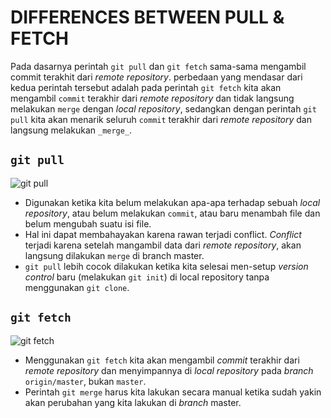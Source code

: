 #  DIFFERENCES BETWEEN PULL & FETCH

Pada dasarnya perintah `git pull` dan `git fetch` sama-sama mengambil commit terakhit dari _remote repository_. perbedaan yang mendasar dari kedua perintah tersebut adalah pada perintah `git fetch` kita akan mengambil `commit` terakhir dari _remote repository_ dan tidak langsung melakukan `merge` dengan _local repository_, sedangkan dengan perintah `git pull` kita akan menarik seluruh `commit` terakhir dari _remote repository_ dan langsung melakukan `_merge_`. 

## `git pull`
![git pull][0]
- Digunakan ketika kita belum melakukan apa-apa terhadap sebuah _local repository_, atau belum melakukan `commit`, atau baru menambah file dan belum mengubah suatu isi file. 
- Hal ini dapat membahayakan karena rawan terjadi conflict. _Conflict_ terjadi karena setelah mangambil data dari _remote repository_, akan langsung dilakukan `merge` di branch master.
- `git pull` lebih cocok dilakukan ketika kita selesai men-setup _version control_ baru (melakukan `git init`) di local repository tanpa menggunakan `git clone`.

## `git fetch`
![git fetch][1]
- Menggunakan `git fetch` kita akan mengambil _commit_ terakhir dari _remote repository_ dan menyimpannya di _local repository_ pada _branch_ `origin/master`, bukan `master`.
- Perintah `git merge` harus kita lakukan secara manual ketika sudah yakin akan perubahan yang kita lakukan di _branch_ master. 


[0]: https://www.petanikode.com/img/git/pull/menggunakan-pull.png

[1]: https://www.petanikode.com/img/git/pull/menggunakan-fetch.png